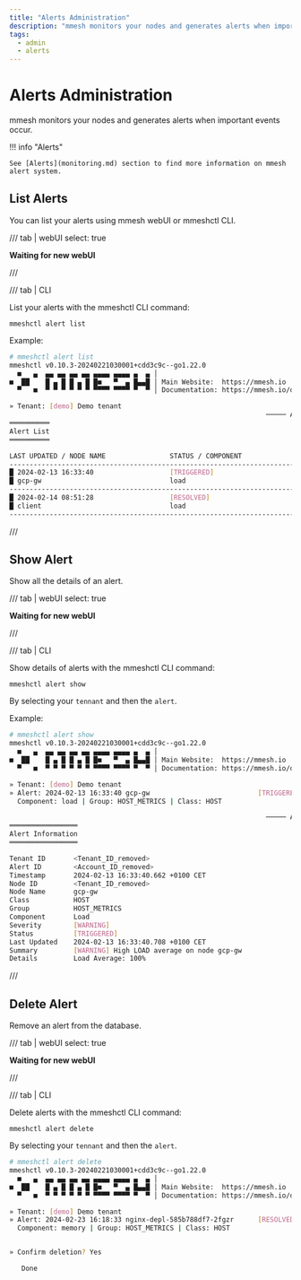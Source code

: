 ```yaml
---
title: "Alerts Administration"
description: "mmesh monitors your nodes and generates alerts when important events occur. Learn how to manage your alerts using mmeshctl or the webUI."
tags:
  - admin
  - alerts
---
```


# Alerts Administration

mmesh monitors your nodes and generates alerts when important events occur.

!!! info "Alerts"

    See [Alerts](monitoring.md) section to find more information on mmesh alert system.


## List Alerts

You can list your alerts using mmesh webUI or mmeshctl CLI.

/// tab | webUI
    select: true

**Waiting for new webUI**

///

/// tab | CLI

List your alerts with the mmeshctl CLI command:

```shell
mmeshctl alert list
```

Example:

```bash
# mmeshctl alert list
mmeshctl v0.10.3-20240221030001+cdd3c9c--go1.22.0
  ■   ▄  ▄▄ ▄▄ ▄▄ ▄▄ ▄▄▄▄ ▄▄▄▄ ▄  ▄ │
■  ██    █ ▄ █ █ ▄ █ █■   ▀  ▄ █▄▄█ │ Main Website:  https://mmesh.io
  ▀   ■  ▀ ▀ ▀ ▀ ▀ ▀ ▀▀▀▀ ▀▀▀▀ ▀  ▀ │ Documentation: https://mmesh.io/docs

» Tenant: [demo] Demo tenant
                                                                ───── Alerts ≡
══════════
Alert List
══════════

LAST UPDATED / NODE NAME                STATUS / COMPONENT               
----------------------------------------------------------------------------
█ 2024-02-13 16:33:40                   [TRIGGERED]                         
█ gcp-gw                                load                                
----------------------------------------------------------------------------
█ 2024-02-14 08:51:28                   [RESOLVED]                          
█ client                                load                                
----------------------------------------------------------------------------

```

///



## Show Alert

Show all the details of an alert.

/// tab | webUI
    select: true

**Waiting for new webUI**

///

/// tab | CLI

Show details of alerts with the mmeshctl CLI command:

```shell
mmeshctl alert show
```

By selecting your `tennant` and then the `alert`.

Example:

```bash
# mmeshctl alert show
mmeshctl v0.10.3-20240221030001+cdd3c9c--go1.22.0
  ■   ▄  ▄▄ ▄▄ ▄▄ ▄▄ ▄▄▄▄ ▄▄▄▄ ▄  ▄ │
■  ██    █ ▄ █ █ ▄ █ █■   ▀  ▄ █▄▄█ │ Main Website:  https://mmesh.io
  ▀   ■  ▀ ▀ ▀ ▀ ▀ ▀ ▀▀▀▀ ▀▀▀▀ ▀  ▀ │ Documentation: https://mmesh.io/docs

» Tenant: [demo] Demo tenant
» Alert: 2024-02-13 16:33:40 gcp-gw                           [TRIGGERED]
  Component: load | Group: HOST_METRICS | Class: HOST

                                                                ───── Alerts ≡
═════════════════
Alert Information
═════════════════

Tenant ID       <Tenant_ID_removed>                          
Alert ID        <Account_ID_removed>                      
Timestamp       2024-02-13 16:33:40.662 +0100 CET                             
Node ID         <Tenant_ID_removed>                          
Node Name       gcp-gw                                                        
Class           HOST                                                          
Group           HOST_METRICS                                                  
Component       Load                                                          
Severity        [WARNING]                                                     
Status          [TRIGGERED]                                                   
Last Updated    2024-02-13 16:33:40.708 +0100 CET                             
Summary         [WARNING] High LOAD average on node gcp-gw                    
Details         Load Average: 100%

```

///

## Delete Alert

Remove an alert from the database.

/// tab | webUI
    select: true

**Waiting for new webUI**

///

/// tab | CLI

Delete alerts with the mmeshctl CLI command:

```shell
mmeshctl alert delete
```

By selecting your `tennant` and then the `alert`.

```bash
# mmeshctl alert delete
mmeshctl v0.10.3-20240221030001+cdd3c9c--go1.22.0
  ■   ▄  ▄▄ ▄▄ ▄▄ ▄▄ ▄▄▄▄ ▄▄▄▄ ▄  ▄ │
■  ██    █ ▄ █ █ ▄ █ █■   ▀  ▄ █▄▄█ │ Main Website:  https://mmesh.io
  ▀   ■  ▀ ▀ ▀ ▀ ▀ ▀ ▀▀▀▀ ▀▀▀▀ ▀  ▀ │ Documentation: https://mmesh.io/docs

» Tenant: [demo] Demo tenant
» Alert: 2024-02-23 16:18:33 nginx-depl-585b788df7-2fgzr      [RESOLVED]
  Component: memory | Group: HOST_METRICS | Class: HOST


» Confirm deletion? Yes

   Done

```

